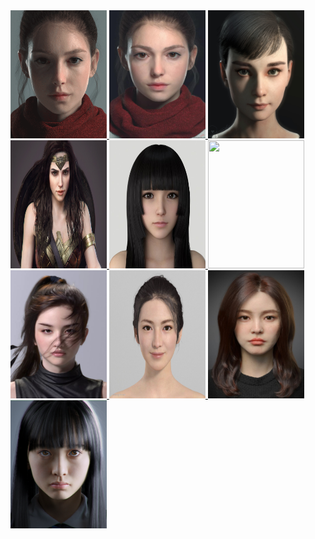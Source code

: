 <a href="#">
  <img width="154" height="205" src="640.gif" >
</a>

<a href="#">
  <img width="154" height="205" src="640.jpg" >
</a>

<a href="#">
  <img width="154" height="205" src="alvin-shih.jpg" >
</a>

<a href="#">
  <img width="154" height="205" src="b-ge-ps-wonderbody.jpg" >
</a>

<a href="#">
  <img width="154" height="205" src="evdio.jpeg" >
</a>

<a href="#">
  <img width="154" height="205" src="girl.gif" >
</a>

<a href="#">
  <img width="154" height="205" src="jung_won_park_beauty.jpeg" >
</a>

<a href="#">
  <img width="154" height="205" src="luoqisheng_beauty.jpg" >
</a>

<a href="#">
  <img width="154" height="205" src="seokunjang_beauty.jpeg" >
</a>

<a href="#">
  <img width="154" height="205" src="takahikomori_beauty.jpg" >
</a>

